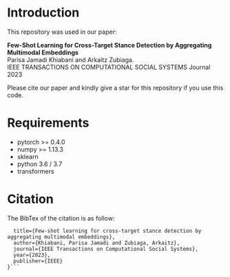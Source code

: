 # Introduction

This repository was used in our paper:

**Few-Shot Learning for Cross-Target Stance Detection by Aggregating Multimodal Embeddings**  
Parisa Jamadi Khiabani and Arkaitz Zubiaga.  
IEEE TRANSACTIONS ON COMPUTATIONAL SOCIAL SYSTEMS Journal 2023

Please cite our paper and kindly give a star for this repository if you use this code.

# Requirements
- pytorch >= 0.4.0
- numpy >= 1.13.3
- sklearn
- python 3.6 / 3.7
- transformers

# Citation
The BibTex of the citation is as follow:

```@article{khiabani2023few,
  title={Few-shot learning for cross-target stance detection by aggregating multimodal embeddings},
  author={Khiabani, Parisa Jamadi and Zubiaga, Arkaitz},
  journal={IEEE Transactions on Computational Social Systems},
  year={2023},
  publisher={IEEE}
}```
